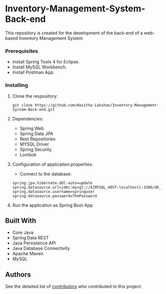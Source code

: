 # Inventory-Management-System-Back-end
This repository is created for the development of the back-end of a web-based Inventory Management System

### Prerequisites
* Install Spring Tools 4 for Eclipse.
* Install MySQL Workbench.
* Install Postman App.

### Installing
1. Clone the respository:
    ```
   git clone https://github.com/Hasitha-Lakshan/Inventory-Management-System-Back-end.git
    ```

2. Dependencies:
   * Spring Web
   * Spring Data JPA
   * Rest Repositories
   * MYSQL Driver
   * Spring Security
   * Lombok

3. Configuration of application.properties:
   * Connect to the database:
   ```
   spring.jpa.hibernate.ddl-auto=update
   spring.datasource.url=jdbc:mysql://${MYSQL_HOST:localhost}:3306/db_example
   spring.datasource.username=springuser
   spring.datasource.password=ThePassword
   ```
4. Run the application as Spring Boot App

## Built With
* Core Java
* Spring Data REST
* Java Persistence API
* Java Database Connectivity
* Apache Maven
* MySQL

## Authors
See the detailed list of [contributors](https://github.com/Hasitha-Lakshan/Inventory-Management-System-Back-end/graphs/contributors) who contributed to this project.
